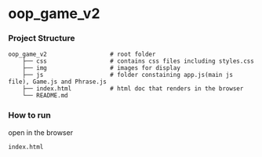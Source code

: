 # oop_game_v2

### Project Structure

    oop_game_v2                  # root folder
        ├── css                  # contains css files including styles.css
        ├── img                  # images for display
        ├── js                   # folder constaining app.js(main js file), Game.js and Phrase.js
        ├── index.html           # html doc that renders in the browser
        └── README.md


### How to run
open in the browser
```sh
index.html
```
